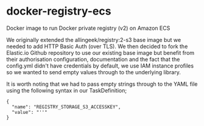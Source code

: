 # docker-registry-ecs
Docker image to run Docker private registry (v2) on Amazon ECS

We originally extended the allingeek/registry:2-s3 base image but we needed to add HTTP Basic Auth (over TLS). We then decided to fork the Elastic.io Github repository to use our existing base image but benefit from their authorisation configuration, documentation and the fact that the config.yml didn't have credentials by default, we use IAM instance profiles so we wanted to send empty values through to the underlying library.

It is worth noting that we had to pass empty strings through to the YAML file using the following syntax in our TaskDefinition;

~~~
{
  "name": "REGISTRY_STORAGE_S3_ACCESSKEY",
  "value": "''"
}
~~~
